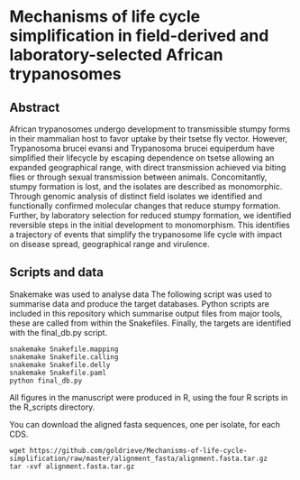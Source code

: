 # Mechanisms of life cycle simplification in field-derived and laboratory-selected African trypanosomes

## Abstract

African trypanosomes undergo development to transmissible stumpy forms in their mammalian host to favor uptake by their tsetse fly vector. However, Trypanosoma brucei evansi and Trypanosoma brucei equiperdum have simplified their lifecycle by escaping dependence on tsetse allowing an expanded geographical range, with direct transmission achieved via biting flies or through sexual transmission between animals. Concomitantly, stumpy formation is lost, and the isolates are described as monomorphic. Through genomic analysis of distinct field isolates we identified and functionally confirmed molecular changes that reduce stumpy formation. Further, by laboratory selection for reduced stumpy formation, we identified reversible steps in the initial development to monomorphism. This identifies a trajectory of events that simplify the trypanosome life cycle with impact on disease spread, geographical range and virulence.

## Scripts and data

Snakemake was used to analyse data
The following script was used to summarise data and produce the target databases. Python scripts are included in this repository which summarise output files from major tools, these are called from within the Snakefiles. Finally, the targets are identified with the final_db.py script. 

```
snakemake Snakefile.mapping
snakemake Snakefile.calling
snakemake Snakefile.delly
snakemake Snakefile.paml
python final_db.py
```

All figures in the manuscript were produced in R, using the four R scripts in the R_scripts directory.

You can download the aligned fasta sequences, one per isolate, for each CDS.

```
wget https://github.com/goldrieve/Mechanisms-of-life-cycle-simplification/raw/master/alignment_fasta/alignment.fasta.tar.gz
tar -xvf alignment.fasta.tar.gz
```
